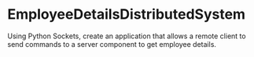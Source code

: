 # EmployeeDetailsDistributedSystem
 Using Python Sockets, create an application that allows a remote client to send commands to a server  component to get employee details. 
